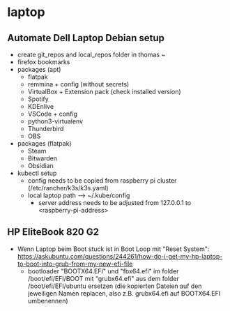 # laptop
## Automate Dell Laptop Debian setup
- create git_repos and local_repos folder in thomas ~
- firefox bookmarks
- packages (apt)
  - flatpak
  - remmina + config (without secrets)
  - VirtualBox + Extension pack (check installed version)
  - Spotify
  - KDEnlive
  - VSCode + config
  - python3-virtualenv
  - Thunderbird
  - OBS
- packages (flatpak)
  - Steam
  - Bitwarden
  - Obsidian
- kubectl setup
  - config needs to be copied from raspberry pi cluster (/etc/rancher/k3s/k3s.yaml)
  - local laptop path --> ~/.kube/config
    - server address needs to be adjusted from 127.0.0.1 to \<raspberry-pi-address\>

## HP EliteBook 820 G2
* Wenn Laptop beim Boot stuck ist in Boot Loop mit "Reset System": https://askubuntu.com/questions/244261/how-do-i-get-my-hp-laptop-to-boot-into-grub-from-my-new-efi-file
  * bootloader "BOOTX64.EFI" und "fbx64.efi" im folder /boot/efi/EFI/BOOT mit "grubx64.efi" aus dem folder /boot/efi/EFI/ubuntu ersetzen (die kopierten Dateien auf den jeweiligen Namen replacen, also z.B. grubx64.efi auf BOOTX64.EFI umbenennen)
